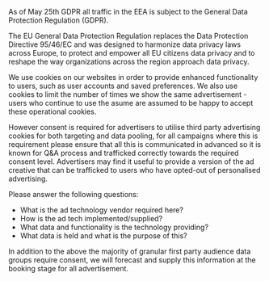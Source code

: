 As of May 25th GDPR all traffic in the EEA is subject to the General Data Protection Regulation (GDPR).

The EU General Data Protection Regulation replaces the Data Protection Directive 95/46/EC and was designed to harmonize data privacy laws across Europe, to protect and empower all EU citizens data privacy and to reshape the way organizations across the region approach data privacy.

We use cookies on our websites in order to provide enhanced functionality to users, such as user accounts and saved preferences. We also use cookies to limit the number of times we show the same advertisement - users who continue to use the asume are assumed to be happy to accept these operational cookies.

However consent is required for advertisers to utilise third party advertising cookies for both targeting and data pooling, for all campaigns where this is requirement please ensure that all this is communicated in advanced so it is known for Q&A process and trafficked correctly towards the required consent level. Advertisers may find it useful to provide a version of the ad creative that can be trafficked to users who have opted-out of personalised advertising.

Please answer the following questions:

- What is the ad technology vendor required here?
- How is the ad tech implemented/supplied?
- What data and functionality is the technology providing?
- What data is held and what is the purpose of this?

In addition to the above the majority of granular first party audience data groups require consent, we will forecast and supply this information at the booking stage for all advertisement.
